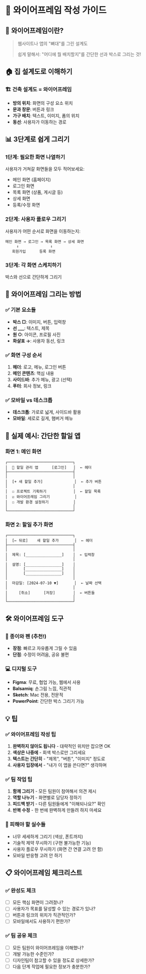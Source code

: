 # 🎨 와이어프레임 작성 가이드

## 🎯 와이어프레임이란?
> 웹사이트나 앱의 "뼈대"를 그린 설계도
>
> 쉽게 말해서: "어디에 뭘 배치할지"를 간단한 선과 박스로 그리는 것!

## 🏠 집 설계도로 이해하기

### 🏗 건축 설계도 = 와이어프레임
- **방의 위치**: 화면의 구성 요소 위치
- **문과 창문**: 버튼과 링크
- **가구 배치**: 텍스트, 이미지, 폼의 위치
- **동선**: 사용자가 이동하는 경로

## 📊 3단계로 쉽게 그리기

### 1단계: 필요한 화면 나열하기
사용자가 거쳐갈 화면들을 모두 적어보세요:
- 메인 화면 (홈페이지)
- 로그인 화면
- 목록 화면 (상품, 게시글 등)
- 상세 화면
- 등록/수정 화면

### 2단계: 사용자 플로우 그리기
사용자가 어떤 순서로 화면을 이동하는지:
```
메인 화면 → 로그인 → 목록 화면 → 상세 화면
     ↓              ↓
   회원가입      등록 화면
```

### 3단계: 각 화면 스케치하기
박스와 선으로 간단하게 그리기

## 🎨 와이어프레임 그리는 방법

### ✅ 기본 요소들
- **박스 □**: 이미지, 버튼, 입력창
- **선 ___**: 텍스트, 제목
- **원 ○**: 아이콘, 프로필 사진
- **화살표 →**: 사용자 동선, 링크

### ✅ 화면 구성 순서
1. **헤더**: 로고, 메뉴, 로그인 버튼
2. **메인 콘텐츠**: 핵심 내용
3. **사이드바**: 추가 메뉴, 광고 (선택)
4. **푸터**: 회사 정보, 링크

### ✅ 모바일 vs 데스크톱
- **데스크톱**: 가로로 넓게, 사이드바 활용
- **모바일**: 세로로 길게, 햄버거 메뉴

## 📱 실제 예시: 간단한 할일 앱

### 화면 1: 메인 화면
```
┌─────────────────────────────┐
│  📝 할일 관리 앱      [로그인]   │  ← 헤더
├─────────────────────────────┤
│                             │
│  [+ 새 할일 추가]              │  ← 추가 버튼
│                             │
│  ☐ 프로젝트 기획하기            │  ← 할일 목록
│  ☑ 와이어프레임 그리기           │
│  ☐ 개발 환경 설정하기           │
│                             │
└─────────────────────────────┘
```

### 화면 2: 할일 추가 화면
```
┌─────────────────────────────┐
│  [← 뒤로]    새 할일 추가       │  ← 헤더
├─────────────────────────────┤
│                             │
│  제목: [________________]    │  ← 입력창
│                             │
│  설명: [________________]    │
│       [________________]    │
│       [________________]    │
│                             │
│  마감일: [2024-07-10 ▼]       │  ← 날짜 선택
│                             │
│     [취소]      [저장]        │  ← 버튼들
│                             │
└─────────────────────────────┘
```

## 🛠 와이어프레임 도구

### 📝 종이와 펜 (추천!)
- **장점**: 빠르고 자유롭게 그릴 수 있음
- **단점**: 수정이 어려움, 공유 불편

### 💻 디지털 도구
- **Figma**: 무료, 협업 가능, 웹에서 사용
- **Balsamiq**: 손그림 느낌, 직관적
- **Sketch**: Mac 전용, 전문적
- **PowerPoint**: 간단한 박스 그리기 가능

## 💡 팁

### ✅ 와이어프레임 작성 팁
1. **완벽하지 않아도 됩니다** - 대략적인 위치만 잡으면 OK
2. **색상은 나중에** - 회색 박스로만 그리세요
3. **텍스트는 간단히** - "제목", "버튼", "이미지" 정도로
4. **사용자 입장에서** - "내가 이 앱을 쓴다면?" 생각하며

### ✅ 팀 작업 팁
1. **함께 그리기** - 모든 팀원이 참여해서 의견 제시
2. **역할 나누기** - 화면별로 담당자 정하기
3. **피드백 받기** - 다른 팀원들에게 "이해되나요?" 확인
4. **반복 수정** - 한 번에 완벽하게 만들려 하지 마세요

### 🚫 피해야 할 실수들
- 너무 세세하게 그리기 (색상, 폰트까지)
- 기술적 제약 무시하기 (구현 불가능한 기능)
- 사용자 플로우 무시하기 (화면 간 연결 고려 안 함)
- 모바일 반응형 고려 안 하기

## 📋 와이어프레임 체크리스트

### ✅ 완성도 체크
- [ ] 모든 핵심 화면이 그려졌나?
- [ ] 사용자가 목표를 달성할 수 있는 경로가 있나?
- [ ] 버튼과 링크의 위치가 직관적인가?
- [ ] 모바일에서도 사용하기 편한가?

### ✅ 팀 공유 체크
- [ ] 모든 팀원이 와이어프레임을 이해했나?
- [ ] 개발 가능한 수준인가?
- [ ] 디자인팀이 참고할 수 있을 정도로 상세한가?
- [ ] 다음 단계 작업에 필요한 정보가 충분한가?
